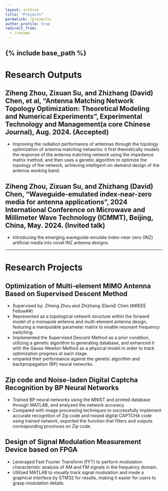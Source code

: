 ```yaml
---
layout: archive
title: "Projects"
permalink: /projects/
author_profile: true
redirect_from:
  - /resume
---
```


{% include base_path %}
---
# Research Outputs

## Ziheng Zhou, Zixuan Su, and Zhizhang (David) Chen, et al, “Antenna Matching Network Topology Optimization: Theoretical Modeling and Numerical Experiments”, **Experimental Technology and Management(a core Chinese Journal)**, Aug. 2024. (Accepted)
* Improving the radiation performance of antennas through the topology optimization of antenna matching networks: it first theoretically models the response of the antenna matching network using the impedance matrix method, and then uses a genetic algorithm to optimize the topology of the network, achieving intelligent on-demand design of the antenna working band.

## Ziheng Zhou, Zixuan Su, and Zhizhang (David) Chen, “Waveguide-emulated index-near-zero media for antenna applications”, **2024 International Conference on Microwave and Millimeter Wave Technology (ICMMT)**, Beijing, China, May. 2024. (Invited talk) 
* Introducing the emerging waveguide-emulate index-near-zero (INZ) artificial media into novel INZ antenna designs.

---  
# Research Projects

## Optimization of Multi-element MIMO Antenna Based on Supervised Descent Method                    
* Supervised by: Ziheng Zhou and Zhizhang (David) Chen (##IEEE Fellow##) 
* Represented as a topological network structure within the forward model of a monopole antenna and multi-element antenna design, featuring a manipulable parameter matrix to enable resonant frequency switching.
* Implemented the Supervised Descent Method as a prior condition, utilizing a genetic algorithm to generating database, and enhanced it with the Gauss-Newton Method as a physical model in order to track optimization progress at each stage. 
* ompared their performance against the genetic algorithm and backpropagation (BP) neural networks. 

## Zip code and Noise-laden Digital Captcha Recognition by BP Neural Networks   				    
* Trained BP neural networks using the MNIST and printed database through MATLAB, and analyzed the network accuracy. 
* Compared with image processing techniques to successfully implement accurate recognition of Zip code and noised digital CAPTCHA code using trained network, exported the function that filters and outputs corresponding provinces on Zip code. 

## Design of Signal Modulation Measurement Device based on FPGA                                  
* Leveraged Fast Fourier Transform (FFT) to perform modulation characteristic analysis of AM and FM signals in the frequency domain.
* Utilized MATLAB to visually track signal modulation and made a graphical interface by STM32 for results, making it easier for users to grasp modulation details.
